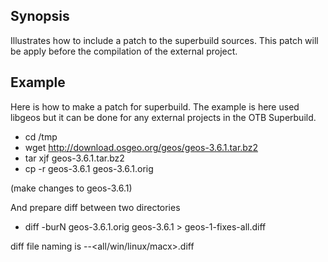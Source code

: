 ## Synopsis

Illustrates how to include a patch to the superbuild sources. This patch will be apply before the compilation of the external project.

## Example

Here is how to make a patch for superbuild. The example is here used libgeos but it can be done for any external projects in the OTB Superbuild. 

- cd /tmp
- wget http://download.osgeo.org/geos/geos-3.6.1.tar.bz2
- tar xjf geos-3.6.1.tar.bz2
- cp -r geos-3.6.1 geos-3.6.1.orig

(make changes to geos-3.6.1)

And prepare diff between two directories

- diff -burN geos-3.6.1.orig geos-3.6.1 > geos-1-fixes-all.diff

diff file naming is <project>-<number for applying in correct order>-<all/win/linux/macx>.diff
